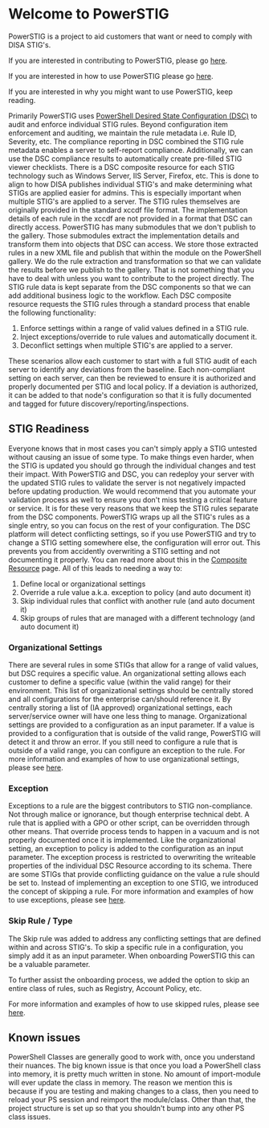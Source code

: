# Welcome to PowerSTIG

PowerSTIG is a project to aid customers that want or need to comply with DISA STIG's.

If you are interested in contributing to PowerSTIG, please go [here][Contributing].

If you are interested in how to use PowerSTIG please go [here][GettingStarted].

If you are interested in why you might want to use PowerSTIG, keep reading.

Primarily PowerSTIG uses [PowerShell Desired State Configuration (DSC)][DscOverview] to audit and enforce individual STIG rules.
Beyond configuration item enforcement and auditing, we maintain the rule metadata i.e. Rule ID, Severity, etc.
The compliance reporting in DSC combined the STIG rule metadata enables a server to self-report compliance.
Additionally, we can use the DSC compliance results to automatically create pre-filled STIG viewer checklists.
There is a DSC composite resource for each STIG technology such as Windows Server, IIS Server, Firefox, etc.
This is done to align to how DISA publishes individual STIG's and make determining what STIGs are applied easier for admins.
This is especially important when multiple STIG's are applied to a server.
The STIG rules themselves are originally provided in the standard xccdf file format.
The implementation details of each rule in the xccdf are not provided in a format that DSC can directly access.
PowerSTIG has many submodules that we don't publish to the gallery.
Those submodules extract the implementation details and transform them into objects that DSC can access.
We store those extracted rules in a new XML file and publish that within the module on the PowerShell gallery.
We do the rule extraction and transformation so that we can validate the results before we publish to the gallery.
That is not something that you have to deal with unless you want to contribute to the project directly.
The STIG rule data is kept separate from the DSC components so that we can add additional business logic to the workflow.
Each DSC composite resource requests the STIG rules through a standard process that enable the following functionality:

1. Enforce settings within a range of valid values defined in a STIG rule.
1. Inject exceptions/override to rule values and automatically document it.
1. Deconflict settings when multiple STIG's are applied to a server.

These scenarios allow each customer to start with a full STIG audit of each server to identify any deviations from the baseline.
Each non-compliant setting on each server, can then be reviewed to ensure it is authorized and properly documented per STIG and local policy.
If a deviation is authorized, it can be added to that node's configuration so that it is fully documented and tagged for future discovery/reporting/inspections.

## STIG Readiness

Everyone knows that in most cases you can't simply apply a STIG untested without causing an issue of some type.
To make things even harder, when the STIG is updated you should go through the individual changes and test their impact.
With PowerSTIG and DSC, you can redeploy your server with the updated STIG rules to validate the server is not negatively impacted before updating production.
We would recommend that you automate your validation process as well to ensure you don't miss testing a critical feature or service.
It is for these very reasons that we keep the STIG rules separate from the DSC components.
PowerSTIG wraps up all the STIG's rules as a single entry, so you can focus on the rest of your configuration.
The DSC platform will detect conflicting settings, so if you use PowerSTIG and try to change a STIG setting somewhere else, the configuration will error out.
This prevents you from accidently overwriting a STIG setting and not documenting it properly.
You can read more about this in the [Composite Resource][CompositeResources] page.
All of this leads to needing a way to:

1. Define local or organizational settings
1. Override a rule value a.k.a. exception to policy (and auto document it)
1. Skip individual rules that conflict with another rule (and auto document it)
1. Skip groups of rules that are managed with a different technology (and auto document it)

### Organizational Settings

There are several rules in some STIGs that allow for a range of valid values, but DSC requires a specific value.
An organizational setting allows each customer to define a specific value (within the valid range) for their environment.
This list of organizational settings should be centrally stored and all configurations for the enterprise can/should reference it.
By centrally storing a list of (IA approved) organizational settings, each server/service owner will have one less thing to manage.
Organizational settings are provided to a configuration as an input parameter.
If a value is provided to a configuration that is outside of the valid range, PowerSTIG will detect it and throw an error.
If you still need to configure a rule that is outside of a valid range, you can configure an exception to the rule.
For more information and examples of how to use organizational settings, please see [here][CompositeResourcesOrganizationalSettings].

### Exception

Exceptions to a rule are the biggest contributors to STIG non-compliance.
Not through malice or ignorance, but though enterprise technical debt.
A rule that is applied with a GPO or other script, can be overridden through other means.
That override process tends to happen in a vacuum and is not properly documented once it is implemented.
Like the organizational setting, an exception to policy is added to the configuration as an input parameter.
The exception process is restricted to overwriting the writeable properties of the individual DSC Resource according to its schema.
There are some STIGs that provide conflicting guidance on the value a rule should be set to.
Instead of implementing an exception to one STIG, we introduced the concept of skipping a rule.
For more information and examples of how to use exceptions, please see [here][CompositeResourcesException].

### Skip Rule / Type

The Skip rule was added to address any conflicting settings that are defined within and across STIG's.
To skip a specific rule in a configuration, you simply add it as an input parameter.
When onboarding PowerSTIG this can be a valuable parameter.

To further assist the onboarding process, we added the option to skip an entire class of rules, such as Registry, Account Policy, etc.

For more information and examples of how to use skipped rules, please see [here][CompositeResourcesSkipRule].

## Known issues

PowerShell Classes are generally good to work with, once you understand their nuances.
The big known issue is that once you load a PowerShell class into memory, it is pretty much written in stone.
No amount of import-module will ever update the class in memory.
The reason we mention this is because if you are testing and making changes to a class, then you need to reload your PS session and reimport the module/class.
Other than that, the project structure is set up so that you shouldn't bump into any other PS class issues.

[Contributing]:                             https://github.com/Microsoft/PowerStig/blob/dev/README.CONTRIBUTING.md
[DscOverview]:                              https://docs.microsoft.com/en-us/powershell/dsc/overview
[GettingStarted]:                           https://github.com/Microsoft/PowerStig/wiki/GettingStarted
[CompositeResources]:                       https://github.com/Microsoft/PowerStig/wiki/CompositeResources
[CompositeResourcesOrganizationalSettings]: https://github.com/Microsoft/PowerStig/wiki/CompositeResources#organizational-settings
[CompositeResourcesException]:              https://github.com/Microsoft/PowerStig/wiki/CompositeResources#exception
[CompositeResourcesSkipRule]:               https://github.com/Microsoft/PowerStig/wiki/CompositeResources#skip-rule--type
